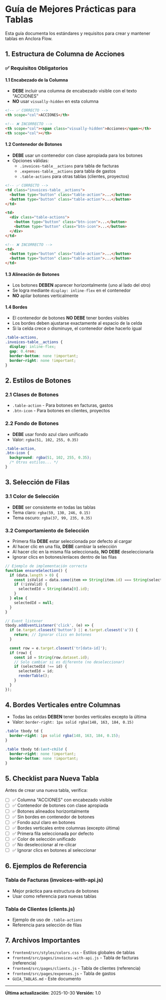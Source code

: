 # Guía de Mejores Prácticas para Tablas

Esta guía documenta los estándares y requisitos para crear y mantener tablas en Anclora Flow.

## 1. Estructura de Columna de Acciones

### ✅ Requisitos Obligatorios

#### 1.1 Encabezado de la Columna
- **DEBE** incluir una columna de encabezado visible con el texto "ACCIONES"
- **NO** usar `visually-hidden` en esta columna

```html
<!-- ✅ CORRECTO -->
<th scope="col">ACCIONES</th>

<!-- ❌ INCORRECTO -->
<th scope="col"><span class="visually-hidden">Acciones</span></th>
<th scope="col"></th>
```

#### 1.2 Contenedor de Botones
- **DEBE** usar un contenedor con clase apropiada para los botones
- Opciones válidas:
  - `.invoices-table__actions` para tabla de facturas
  - `.expenses-table__actions` para tabla de gastos
  - `.table-actions` para otras tablas (clientes, proyectos)

```html
<!-- ✅ CORRECTO -->
<td class="invoices-table__actions">
  <button type="button" class="table-action">...</button>
  <button type="button" class="table-action">...</button>
</td>

<td>
  <div class="table-actions">
    <button type="button" class="btn-icon">...</button>
    <button type="button" class="btn-icon">...</button>
  </div>
</td>

<!-- ❌ INCORRECTO -->
<td>
  <button type="button" class="table-action">...</button>
  <button type="button" class="table-action">...</button>
</td>
```

#### 1.3 Alineación de Botones
- Los botones **DEBEN** aparecer horizontalmente (uno al lado del otro)
- Se logra mediante `display: inline-flex` en el contenedor
- **NO** apilar botones verticalmente

#### 1.4 Bordes
- El contenedor de botones **NO DEBE** tener bordes visibles
- Los bordes deben ajustarse exactamente al espacio de la celda
- Si la celda crece o disminuye, el contenedor debe hacerlo igual

```css
.table-actions,
.invoices-table__actions {
  display: inline-flex;
  gap: 0.4rem;
  border-bottom: none !important;
  border-right: none !important;
}
```

## 2. Estilos de Botones

### 2.1 Clases de Botones
- `.table-action` - Para botones en facturas, gastos
- `.btn-icon` - Para botones en clientes, proyectos

### 2.2 Fondo de Botones
- **DEBE** usar fondo azul claro unificado
- Valor: `rgba(51, 102, 255, 0.35)`

```css
.table-action,
.btn-icon {
  background: rgba(51, 102, 255, 0.35);
  /* Otros estilos... */
}
```

## 3. Selección de Filas

### 3.1 Color de Selección
- **DEBE** ser consistente en todas las tablas
- Tema claro: `rgba(59, 130, 246, 0.15)`
- Tema oscuro: `rgba(37, 99, 235, 0.35)`

### 3.2 Comportamiento de Selección
- Primera fila **DEBE** estar seleccionada por defecto al cargar
- Al hacer clic en una fila, **DEBE** cambiar la selección
- Al hacer clic en la misma fila seleccionada, **NO DEBE** deseleccionarla
- Ignorar clics en botones/enlaces dentro de las filas

```javascript
// Ejemplo de implementación correcta
function ensureSelection() {
  if (data.length > 0) {
    const isValid = data.some(item => String(item.id) === String(selectedId));
    if (!isValid) {
      selectedId = String(data[0].id);
    }
  } else {
    selectedId = null;
  }
}

// Event listener
tbody.addEventListener('click', (e) => {
  if (e.target.closest('button') || e.target.closest('a')) {
    return; // Ignorar clics en botones
  }

  const row = e.target.closest('tr[data-id]');
  if (row) {
    const id = String(row.dataset.id);
    // Solo cambiar si es diferente (no deseleccionar)
    if (selectedId !== id) {
      selectedId = id;
      renderTable();
    }
  }
});
```

## 4. Bordes Verticales entre Columnas

- Todas las celdas **DEBEN** tener bordes verticales excepto la última
- Valor: `border-right: 1px solid rgba(148, 163, 184, 0.15)`

```css
.table tbody td {
  border-right: 1px solid rgba(148, 163, 184, 0.15);
}

.table tbody td:last-child {
  border-right: none !important;
  border-bottom: none !important;
}
```

## 5. Checklist para Nueva Tabla

Antes de crear una nueva tabla, verifica:

- [ ] ✅ Columna "ACCIONES" con encabezado visible
- [ ] ✅ Contenedor de botones con clase apropiada
- [ ] ✅ Botones alineados horizontalmente
- [ ] ✅ Sin bordes en contenedor de botones
- [ ] ✅ Fondo azul claro en botones
- [ ] ✅ Bordes verticales entre columnas (excepto última)
- [ ] ✅ Primera fila seleccionada por defecto
- [ ] ✅ Color de selección unificado
- [ ] ✅ No deseleccionar al re-clicar
- [ ] ✅ Ignorar clics en botones al seleccionar

## 6. Ejemplos de Referencia

### Tabla de Facturas (invoices-with-api.js)
- Mejor práctica para estructura de botones
- Usar como referencia para nuevas tablas

### Tabla de Clientes (clients.js)
- Ejemplo de uso de `.table-actions`
- Referencia para selección de filas

## 7. Archivos Importantes

- `frontend/src/styles/colors.css` - Estilos globales de tablas
- `frontend/src/pages/invoices-with-api.js` - Tabla de facturas (referencia)
- `frontend/src/pages/clients.js` - Tabla de clientes (referencia)
- `frontend/src/pages/expenses.js` - Tabla de gastos
- `GUIA_TABLAS.md` - Este documento

---

**Última actualización:** 2025-10-30
**Versión:** 1.0
